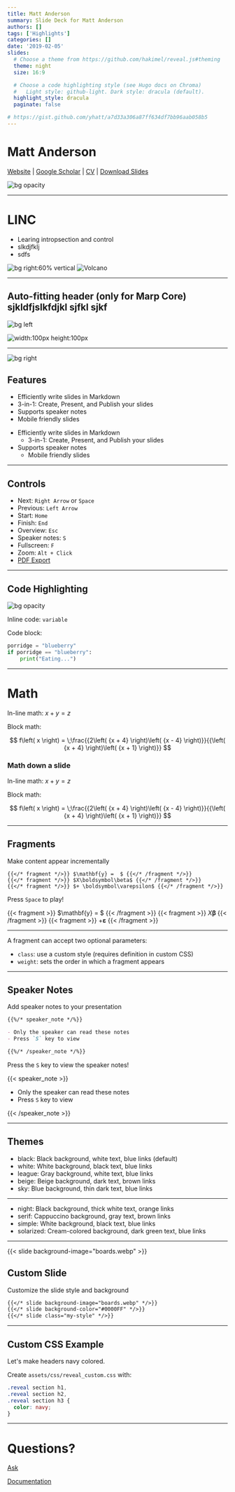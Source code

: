 ```yaml
---
title: Matt Anderson
summary: Slide Deck for Matt Anderson
authors: []
tags: ['Highlights']
categories: []
date: '2019-02-05'
slides:
  # Choose a theme from https://github.com/hakimel/reveal.js#theming
  theme: night
  size: 16:9

  # Choose a code highlighting style (see Hugo docs on Chroma)
  #   Light style: github-light. Dark style: dracula (default).
  highlight_style: dracula
  paginate: false

# https://gist.github.com/yhatt/a7d33a306a87ff634df7bb96aab058b5
---
```


# Matt Anderson

[Website](https://andersonrayner.github.io/) | [Google Scholar](https://scholar.google.com/citations?user=yG6xm2gAAAAJ) | [CV](https://github.com/AndersonRayner/cv/releases/download/main/ANDERSON_Matt.pdf) | [Download Slides](https://github.com/AndersonRayner/AndersonRayner.github.io/releases/download/main/ANDERSON_Matt_Slides.pdf)

![bg opacity ](/media/river/colorado_river1.jpg)

---

# LINC
- Learing intropsection and control
- slkdjfklj
- sdfs

<!-- ![width:100px height:100px](./image.jpg) ![width:100px height:100px](./image.jpg)
![width:100px height:100px](./image.jpg) ![width:100px height:100px](./image.jpg) -->

<!-- ![bg](./image.jpg) ![bg](./image.jpg) -->
<!-- ![bg](./image.jpg) -->
![bg right:60% vertical ](./image.jpg)
![Volcano](/media/Volcano/volcano0.jpg)
<!-- ![](./image.jpg) -->

---

## <!--fit--> Auto-fitting header (only for Marp Core) sjkldfjslkfdjkl sjfkl sjkf
![bg left](./image.jpg)

![width:100px height:100px](./image.jpg)


---

![bg right](./image.jpg)

## Features

- Efficiently write slides in Markdown
- 3-in-1: Create, Present, and Publish your slides
- Supports speaker notes
- Mobile friendly slides

* Efficiently write slides in Markdown
  * 3-in-1: Create, Present, and Publish your slides
* Supports speaker notes
  * Mobile friendly slides


---

## Controls

- Next: `Right Arrow` or `Space`
- Previous: `Left Arrow`
- Start: `Home`
- Finish: `End`
- Overview: `Esc`
- Speaker notes: `S`
- Fullscreen: `F`
- Zoom: `Alt + Click`
- [PDF Export](https://revealjs.com/pdf-export/)

---

## Code Highlighting
![bg opacity](https://yhatt-marp-cli-example.netlify.com/assets/gradient.jpg)

Inline code: `variable`

Code block:

```python
porridge = "blueberry"
if porridge == "blueberry":
    print("Eating...")
```

---

# Math

In-line math: $x + y = z$

Block math:

$$
f\left( x \right) = \;\frac{{2\left( {x + 4} \right)\left( {x - 4} \right)}}{{\left( {x + 4} \right)\left( {x + 1} \right)}}
$$


### Math down a slide
In-line math: $x + y = z$

Block math:

$$
f\left( x \right) = \;\frac{{2\left( {x + 4} \right)\left( {x - 4} \right)}}{{\left( {x + 4} \right)\left( {x + 1} \right)}}
$$


---

## Fragments

Make content appear incrementally

```
{{</* fragment */>}} $\mathbf{y} =  $ {{</* /fragment */>}}
{{</* fragment */>}} $X\boldsymbol\beta$ {{</* /fragment */>}}
{{</* fragment */>}} $+ \boldsymbol\varepsilon$ {{</* /fragment */>}}
```

Press `Space` to play!

{{< fragment >}} $\mathbf{y} =  $ {{< /fragment >}}
{{< fragment >}} $X\boldsymbol\beta$ {{< /fragment >}}
{{< fragment >}} $+ \boldsymbol\varepsilon$ {{< /fragment >}}

---

A fragment can accept two optional parameters:

- `class`: use a custom style (requires definition in custom CSS)
- `weight`: sets the order in which a fragment appears

---

## Speaker Notes

Add speaker notes to your presentation

```markdown
{{%/* speaker_note */%}}

- Only the speaker can read these notes
- Press `S` key to view

{{%/* /speaker_note */%}}
```

Press the `S` key to view the speaker notes!

{{< speaker_note >}}

- Only the speaker can read these notes
- Press `S` key to view

{{< /speaker_note >}}

---

## Themes

- black: Black background, white text, blue links (default)
- white: White background, black text, blue links
- league: Gray background, white text, blue links
- beige: Beige background, dark text, brown links
- sky: Blue background, thin dark text, blue links

---

- night: Black background, thick white text, orange links
- serif: Cappuccino background, gray text, brown links
- simple: White background, black text, blue links
- solarized: Cream-colored background, dark green text, blue links

---

{{< slide background-image="boards.webp" >}}

## Custom Slide

Customize the slide style and background

```markdown
{{</* slide background-image="boards.webp" */>}}
{{</* slide background-color="#0000FF" */>}}
{{</* slide class="my-style" */>}}
```

---

## Custom CSS Example

Let's make headers navy colored.

Create `assets/css/reveal_custom.css` with:

```css
.reveal section h1,
.reveal section h2,
.reveal section h3 {
  color: navy;
}
```

---

# Questions?

[Ask](https://discord.gg/z8wNYzb)

[Documentation](https://wowchemy.com/docs/content/slides/)
